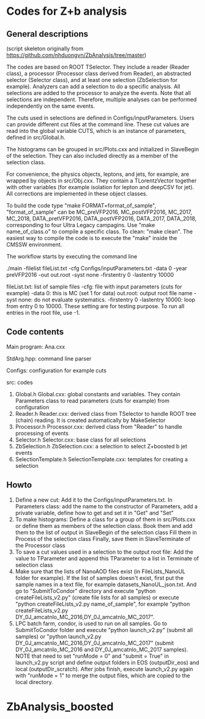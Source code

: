 # Codes for Z+b analysis
## General descriptions
(script skeleton originally from https://github.com/nhduongvn/ZbAnalysis/tree/master)

The codes are based on ROOT TSelector. They include a reader (Reader class), a processor (Processor class derived from Reader), an abstracted selector (Selector class), and at least one selection (ZbSelection for example). Analyzers can add a selection to do a specific analysis. All selections are added to the processor to analyze the events. Note that all selections are independent. Therefore, multiple analyses can be performed independently on the same events.

The cuts used in selections are defined in Configs/inputParameters. Users can provide different cut files at the command line. These cut values are read into the global variable CUTS, which is an instance of parameters, defined in src/Global.h. 

The histograms can be grouped in src/Plots.cxx and initialized in SlaveBegin of the selection. They can also included directly as a member of the selection class.

For convenience, the physics objects, leptons, and jets, for example, are wrapped by objects in src/Obj.cxx. They contain a TLorentzVector together with other variables (for example isolation for lepton and deepCSV for jet). All corrections are implemented in these object classes.

To build the code type "make FORMAT=format_of_sample", "format_of_sample" can be MC_preVFP2016, MC_postVFP2016, MC_2017, MC_2018, DATA_pretVFP2016, DATA_postVFP2016, DATA_2017, DATA_2018, corresponding to four Ultra Legacy campagins. Use "make name_of_class.o" to compile a specific class. To clean: "make clean". The easiest way to compile the code is to execute the "make" inside the CMSSW environment.

The workflow starts by executing the command line
 
./main -filelist fileList.txt -cfg Configs/inputParameters.txt -data 0 -year preVFP2016 -out out.root -syst none -firstentry 0 -lastentry 10000

fileList.txt: list of sample files
-cfg: file with input parameters (cuts for example)
-data 0: this is MC (set 1 for data)
out.root: output root file name
-syst none: do not evaluate systematics.
-firstentry 0 -lastentry 10000: loop from entry 0 to 10000. These setting are for testing purpose. To run all entries in the root file, use -1.

## Code contents 
Main program: Ana.cxx

StdArg.hpp: command line parser

Configs: configuration for example cuts

src: codes
1. Global.h Global.cxx: global constants and variables. They contain Parameters class to read parameters (cuts for example) from configuration
2. Reader.h Reader.cxx: derived class from TSelector to handle ROOT tree (chain) reading. It is created automatically by MakeSelector
3. Processor.h Processor.cxx: derived class from "Reader" to handle processing of events
4. Selector.h Selector.cxx: base class for all selections
5. ZbSelection.h ZbSelection.cxx: a selection to select Z+boosted b jet events
6. SelectionTemplate.h SelectionTemplate.cxx: templates for creating a selection

## Howto
1. Define a new cut:
  Add it to the Configs/inputParameters.txt.
  In Parameters class: add the name to the constructor of Parameters, add a private variable, define how to get and set it in "Get" and "Set"
2. To make histograms:
  Define a class for a group of them in src/Plots.cxx or define them as members of the selection class.
  Book them and add them to the list of output in SlaveBegin of the selection class
  Fill them in Process of the selection class
  Finally, save them in SlaveTerminate of the Processor class
3. To save a cut values used in a selection to the output root file:
  Add the value to TParameter and append this TParameter to a list in Terminate of selection class
4. Make sure that the lists of NanoAOD files exist (in FileLists_NanoUL folder for example). If the list of samples doesn't exist, first put the sample names in a text file, for example datasets_NanoUL_json.txt. And go to "SubmitToCondor" directory and execute "python createFileLists_v2.py" (create file lists for all samples) or execute "python createFileLists_v2.py name_of_sample", for example "python createFileLists_v2.py DY_0J_amcatnlo_MC_2016,DY_0J_amcatnlo_MC_2017".
5. LPC batch farm, condor, is used to run on all samples. Go to SubmitToCondor folder and execute "python launch_v2.py" (submit all samples) or "python launch_v2.py DY_0J_amcatnlo_MC_2016,DY_0J_amcatnlo_MC_2017" (submit DY_0J_amcatnlo_MC_2016 and DY_0J_amcatnlo_MC_2017 samples). NOTE that need to set "runMode = 0" and "submit = True" in launch_v2.py script and define output folders in EOS (outputDir_eos) and local (outputDir_scratch). After jobs finish, execute launch_v2.py again with "runMode = 1" to merge the output files, which are copied to the local directory.

  
# ZbAnalysis_boosted
